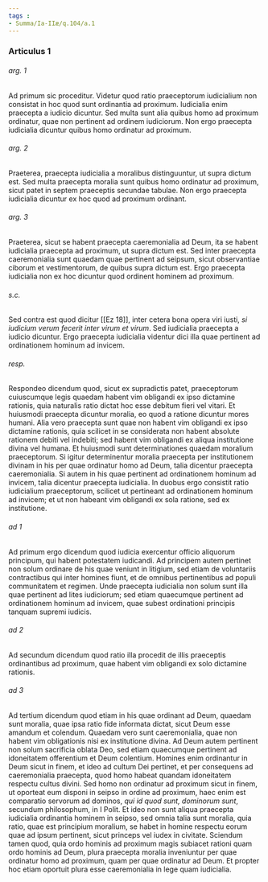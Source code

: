 ```yaml
---
tags : 
- Summa/Ia-IIæ/q.104/a.1
---
```


### Articulus 1

###### arg. 1
Ad primum sic proceditur. Videtur quod ratio praeceptorum iudicialium non consistat in hoc quod sunt ordinantia ad proximum. Iudicialia enim praecepta a iudicio dicuntur. Sed multa sunt alia quibus homo ad proximum ordinatur, quae non pertinent ad ordinem iudiciorum. Non ergo praecepta iudicialia dicuntur quibus homo ordinatur ad proximum.

###### arg. 2
Praeterea, praecepta iudicialia a moralibus distinguuntur, ut supra dictum est. Sed multa praecepta moralia sunt quibus homo ordinatur ad proximum, sicut patet in septem praeceptis secundae tabulae. Non ergo praecepta iudicialia dicuntur ex hoc quod ad proximum ordinant.

###### arg. 3
Praeterea, sicut se habent praecepta caeremonialia ad Deum, ita se habent iudicialia praecepta ad proximum, ut supra dictum est. Sed inter praecepta caeremonialia sunt quaedam quae pertinent ad seipsum, sicut observantiae ciborum et vestimentorum, de quibus supra dictum est. Ergo praecepta iudicialia non ex hoc dicuntur quod ordinent hominem ad proximum.

###### s.c.
Sed contra est quod dicitur [[Ez 18]], inter cetera bona opera viri iusti, *si iudicium verum fecerit inter virum et virum*. Sed iudicialia praecepta a iudicio dicuntur. Ergo praecepta iudicialia videntur dici illa quae pertinent ad ordinationem hominum ad invicem.

###### resp.
Respondeo dicendum quod, sicut ex supradictis patet, praeceptorum cuiuscumque legis quaedam habent vim obligandi ex ipso dictamine rationis, quia naturalis ratio dictat hoc esse debitum fieri vel vitari. Et huiusmodi praecepta dicuntur moralia, eo quod a ratione dicuntur mores humani. Alia vero praecepta sunt quae non habent vim obligandi ex ipso dictamine rationis, quia scilicet in se considerata non habent absolute rationem debiti vel indebiti; sed habent vim obligandi ex aliqua institutione divina vel humana. Et huiusmodi sunt determinationes quaedam moralium praeceptorum. Si igitur determinentur moralia praecepta per institutionem divinam in his per quae ordinatur homo ad Deum, talia dicentur praecepta caeremonialia. Si autem in his quae pertinent ad ordinationem hominum ad invicem, talia dicentur praecepta iudicialia. In duobus ergo consistit ratio iudicialium praeceptorum, scilicet ut pertineant ad ordinationem hominum ad invicem; et ut non habeant vim obligandi ex sola ratione, sed ex institutione.

###### ad 1
Ad primum ergo dicendum quod iudicia exercentur officio aliquorum principum, qui habent potestatem iudicandi. Ad principem autem pertinet non solum ordinare de his quae veniunt in litigium, sed etiam de voluntariis contractibus qui inter homines fiunt, et de omnibus pertinentibus ad populi communitatem et regimen. Unde praecepta iudicialia non solum sunt illa quae pertinent ad lites iudiciorum; sed etiam quaecumque pertinent ad ordinationem hominum ad invicem, quae subest ordinationi principis tanquam supremi iudicis.

###### ad 2
Ad secundum dicendum quod ratio illa procedit de illis praeceptis ordinantibus ad proximum, quae habent vim obligandi ex solo dictamine rationis.

###### ad 3
Ad tertium dicendum quod etiam in his quae ordinant ad Deum, quaedam sunt moralia, quae ipsa ratio fide informata dictat, sicut Deum esse amandum et colendum. Quaedam vero sunt caeremonialia, quae non habent vim obligationis nisi ex institutione divina. Ad Deum autem pertinent non solum sacrificia oblata Deo, sed etiam quaecumque pertinent ad idoneitatem offerentium et Deum colentium. Homines enim ordinantur in Deum sicut in finem, et ideo ad cultum Dei pertinet, et per consequens ad caeremonialia praecepta, quod homo habeat quandam idoneitatem respectu cultus divini. Sed homo non ordinatur ad proximum sicut in finem, ut oporteat eum disponi in seipso in ordine ad proximum, haec enim est comparatio servorum ad dominos, *qui id quod sunt, dominorum sunt*, secundum philosophum, in I Polit. Et ideo non sunt aliqua praecepta iudicialia ordinantia hominem in seipso, sed omnia talia sunt moralia, quia ratio, quae est principium moralium, se habet in homine respectu eorum quae ad ipsum pertinent, sicut princeps vel iudex in civitate. Sciendum tamen quod, quia ordo hominis ad proximum magis subiacet rationi quam ordo hominis ad Deum, plura praecepta moralia inveniuntur per quae ordinatur homo ad proximum, quam per quae ordinatur ad Deum. Et propter hoc etiam oportuit plura esse caeremonialia in lege quam iudicialia.

